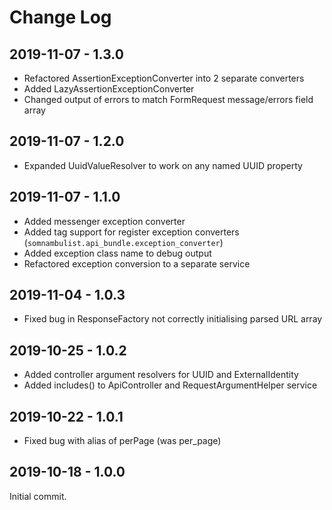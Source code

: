 Change Log
==========

2019-11-07 - 1.3.0
------------------

 * Refactored AssertionExceptionConverter into 2 separate converters
 * Added LazyAssertionExceptionConverter
 * Changed output of errors to match FormRequest message/errors field array

2019-11-07 - 1.2.0
------------------

 * Expanded UuidValueResolver to work on any named UUID property

2019-11-07 - 1.1.0
------------------

 * Added messenger exception converter
 * Added tag support for register exception converters (`somnambulist.api_bundle.exception_converter`)
 * Added exception class name to debug output
 * Refactored exception conversion to a separate service

2019-11-04 - 1.0.3
------------------

 * Fixed bug in ResponseFactory not correctly initialising parsed URL array

2019-10-25 - 1.0.2
------------------

 * Added controller argument resolvers for UUID and ExternalIdentity
 * Added includes() to ApiController and RequestArgumentHelper service

2019-10-22 - 1.0.1
------------------

 * Fixed bug with alias of perPage (was per_page)

2019-10-18 - 1.0.0
------------------

Initial commit.
